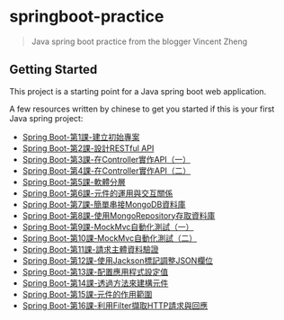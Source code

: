 # springboot-practice
> Java spring boot practice from the blogger Vincent Zheng

## Getting Started

This project is a starting point for a Java spring boot web application.

A few resources written by chinese to get you started if this is your first Java spring project:

- [Spring Boot-第1課-建立初始專案](https://medium.com/chikuwa-tech-study/spring-boot-%E7%AC%AC1%E8%AA%B2-%E5%BB%BA%E7%AB%8B%E5%88%9D%E5%A7%8B%E5%B0%88%E6%A1%88-214ff084f787)
- [Spring Boot-第2課-設計RESTful API](https://medium.com/chikuwa-tech-study/spring-boot-%E7%AC%AC2%E8%AA%B2-restful-api%E4%BB%8B%E7%B4%B9-955f776da32d)
- [Spring Boot-第3課-在Controller實作API（一）](https://medium.com/chikuwa-tech-study/spring-boot-%E7%AC%AC3%E8%AA%B2-controller%E7%9A%84%E4%BD%BF%E7%94%A8-%E4%B8%80-7b76f11d3ee4)
- [Spring Boot-第4課-在Controller實作API（二）](https://medium.com/chikuwa-tech-study/spring-boot-%E7%AC%AC4%E8%AA%B2-controller%E7%9A%84%E4%BD%BF%E7%94%A8-%E4%BA%8C-b0a38d0af940)
- [Spring Boot-第5課-軟體分層](https://medium.com/chikuwa-tech-study/spring-boot-%E7%AC%AC5%E8%AA%B2-%E6%A5%AD%E5%8B%99%E9%82%8F%E8%BC%AF%E5%B1%A4service-d14f635bdf63)
- [Spring Boot-第6課-元件的運用與交互關係](https://medium.com/chikuwa-tech-study/spring-boot-%E7%AC%AC6%E8%AA%B2-%E5%85%83%E4%BB%B6%E7%9A%84%E9%81%8B%E7%94%A8%E8%88%87%E4%BE%9D%E8%B3%B4-8bb3bf1d4a28)
- [Spring Boot-第7課-簡單串接MongoDB資料庫](https://medium.com/chikuwa-tech-study/spring-boot-%E7%AC%AC7%E8%AA%B2-%E4%B8%B2%E6%8E%A5mongodb%E8%B3%87%E6%96%99%E5%BA%AB-b0c0d86aecfc)
- [Spring Boot-第8課-使用MongoRepository存取資料庫](https://medium.com/chikuwa-tech-study/spring-boot-%E7%AC%AC8%E8%AA%B2-mongorepository%E5%9F%BA%E6%9C%AC%E9%81%8B%E7%94%A8-d699c89678f0)
- [Spring Boot-第9課-MockMvc自動化測試（一）](https://medium.com/chikuwa-tech-study/spring-boot-%E7%AC%AC9%E8%AA%B2-%E4%BD%BF%E7%94%A8mockmvc%E8%87%AA%E5%8B%95%E5%8C%96%E6%B8%AC%E8%A9%A6-%E4%B8%80-3e3d031f8d68)
- [Spring Boot-第10課-MockMvc自動化測試（二）](https://medium.com/chikuwa-tech-study/spring-boot-%E7%AC%AC10%E8%AA%B2-mockmvc%E8%87%AA%E5%8B%95%E5%8C%96%E6%B8%AC%E8%A9%A6-%E4%BA%8C-c5375dec7387)
- [Spring Boot-第11課-請求主體資料驗證](https://medium.com/chikuwa-tech-study/spring-boot-%E7%AC%AC11%E8%AA%B2-%E8%AB%8B%E6%B1%82%E4%B8%BB%E9%AB%94%E8%B3%87%E6%96%99%E9%A9%97%E8%AD%89-2f0ab77cd24e)
- [Spring Boot-第12課-使用Jackson標記調整JSON欄位](https://medium.com/chikuwa-tech-study/spring-boot-%E7%AC%AC12%E8%AA%B2-%E4%BD%BF%E7%94%A8jackson%E6%A8%99%E8%A8%98%E8%87%AA%E8%A8%82json%E6%AC%84%E4%BD%8D-60aa65fa3e4f)
- [Spring Boot-第13課-配置應用程式設定值](https://medium.com/chikuwa-tech-study/spring-boot-%E7%AC%AC13%E8%AA%B2-%E9%85%8D%E7%BD%AE%E6%87%89%E7%94%A8%E7%A8%8B%E5%BC%8F%E8%A8%AD%E5%AE%9A%E5%80%BC-1e25cf7c8e23)
- [Spring Boot-第14課-透過方法來建構元件](https://medium.com/chikuwa-tech-study/spring-boot-%E7%AC%AC14%E8%AA%B2-%E9%80%8F%E9%81%8E%E6%96%B9%E6%B3%95%E7%94%A2%E7%94%9F%E5%85%83%E4%BB%B6-97daf87185a0)
- [Spring Boot-第15課-元件的作用範圍](https://medium.com/chikuwa-tech-study/spring-boot-%E7%AC%AC15%E8%AA%B2-%E5%85%83%E4%BB%B6%E7%9A%84%E4%BD%9C%E7%94%A8%E7%AF%84%E5%9C%8D-815a57dccfe2)
- [Spring Boot-第16課-利用Filter擷取HTTP請求與回應](https://medium.com/chikuwa-tech-study/spring-boot-%E7%AC%AC15%E8%AA%B2-%E9%80%8F%E9%81%8Efilter%E6%93%B7%E5%8F%96http%E8%AB%8B%E6%B1%82%E8%88%87%E5%9B%9E%E6%87%89-d4a4d353433f)
